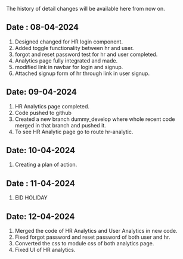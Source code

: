 The history of detail changes will be available here from now on.

## Date : 08-04-2024

1. Designed changed for HR login component.
2. Added toggle functionality between hr and user.
3. forgot and reset password test for hr and user completed.
4. Analytics page fully integrated and made.
5. modified link in navbar for login and signup.
6. Attached signup form of hr through link in user signup.

## Date: 09-04-2024

1. HR Analytics page completed.
2. Code pushed to github
3. Created a new branch dummy_develop where whole recent code merged in that
   branch and pushed it.
4. To see HR Analytic page go to route hr-analytic.

## Date: 10-04-2024

1. Creating a plan of action.

## Date : 11-04-2024

1. EID HOLIDAY

## Date: 12-04-2024

1. Merged the code of HR Analytics and User Analytics in new code.
2. Fixed forgot password and reset password of both user and hr.
3. Converted the css to module css of both analytics page.
4. Fixed UI of HR analytics.
